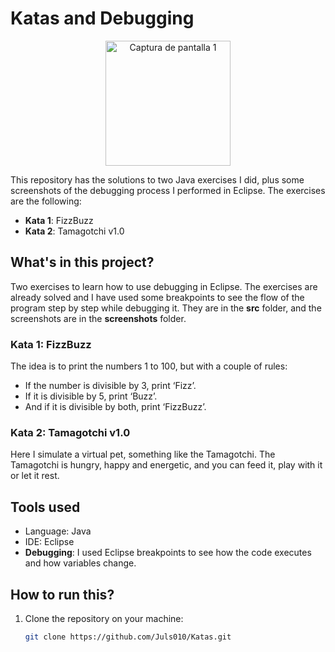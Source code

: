 # Katas and Debugging
<p align="center">
  <img src="https://t3.ftcdn.net/jpg/04/43/59/60/360_F_443596034_37vgVALEJZ4fS5RWr5s1AtPspEJZX7bv.jpg" alt="Captura de pantalla 1" title="Vista del código" width="200">
</p>

This repository has the solutions to two Java exercises I did, plus some screenshots of the debugging process I performed in Eclipse. The exercises are the following:

- **Kata 1**: FizzBuzz
- **Kata 2**: Tamagotchi v1.0

## What's in this project?

Two exercises to learn how to use debugging in Eclipse. The exercises are already solved and I have used some breakpoints to see the flow of the program step by step while debugging it. They are in the **src** folder, and the screenshots are in the **screenshots** folder.

### **Kata 1: FizzBuzz**
The idea is to print the numbers 1 to 100, but with a couple of rules:
- If the number is divisible by 3, print ‘Fizz’.
- If it is divisible by 5, print ‘Buzz’.
- And if it is divisible by both, print ‘FizzBuzz’.

### **Kata 2: Tamagotchi v1.0**
Here I simulate a virtual pet, something like the Tamagotchi. The Tamagotchi is hungry, happy and energetic, and you can feed it, play with it or let it rest.

## Tools used

- Language: Java
- IDE: Eclipse
- **Debugging**: I used Eclipse breakpoints to see how the code executes and how variables change.

## How to run this?

1. Clone the repository on your machine:
   ````bash
   git clone https://github.com/Juls010/Katas.git

